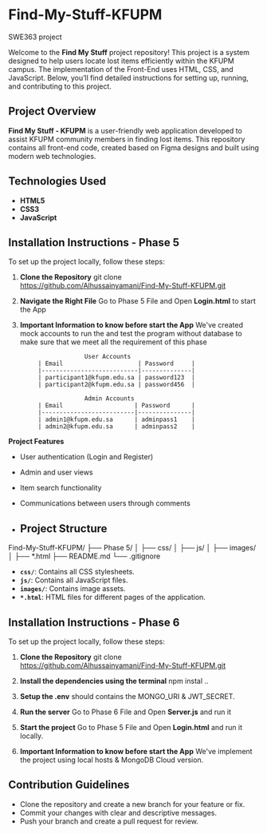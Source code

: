 
# Find-My-Stuff-KFUPM
SWE363 project

Welcome to the **Find My Stuff** project repository!
This project is a system designed to help users locate lost items efficiently within the KFUPM campus. The implementation of the Front-End uses HTML, CSS, and JavaScript. Below, you’ll find detailed instructions for setting up, running, and contributing to this project.

## Project Overview
**Find My Stuff - KFUPM** is a user-friendly web application developed to assist KFUPM community members in finding lost items. This repository contains all front-end code, created based on Figma designs and built using modern web technologies.

## Technologies Used
- **HTML5**
- **CSS3**
- **JavaScript**

## Installation Instructions - Phase 5

To set up the project locally, follow these steps:

1. **Clone the Repository**
   git clone https://github.com/Alhussainyamani/Find-My-Stuff-KFUPM.git

2. **Navigate the Right File**
    Go to Phase 5 File and Open **Login.html** to start the App

3. **Important Information to know before start the App**
    We've created  mock accounts to run the and test the program without database to make sure that we meet all the requirement of this phase
   
                         User Accounts
            | Email                     | Password     |
            |---------------------------|--------------|
            | participant1@kfupm.edu.sa | password123  |
            | participant2@kfupm.edu.sa | password456  |

                         Admin Accounts
            | Email                    | Password      |
            |--------------------------|---------------|
            | admin1@kfupm.edu.sa      | adminpass1    |
            | admin2@kfupm.edu.sa      | adminpass2    |

**Project Features**
- User authentication (Login and Register)
- Admin and user views
- Item search functionality
- Communications between users through comments

- ## Project Structure
Find-My-Stuff-KFUPM/
├── Phase 5/
│   ├── css/
│   ├── js/
│   ├── images/
│   ├── *.html
├── README.md
└── .gitignore

- **`css/`**: Contains all CSS stylesheets.
- **`js/`**: Contains all JavaScript files.
- **`images/`**: Contains image assets.
- **`*.html`**: HTML files for different pages of the application.

## Installation Instructions - Phase 6

To set up the project locally, follow these steps:

1. **Clone the Repository**
   git clone https://github.com/Alhussainyamani/Find-My-Stuff-KFUPM.git

2. **Install the dependencies using the terminal**
   npm instal ..

3. **Setup the .env**
   should contains the MONGO_URI & JWT_SECRET.
   
4. **Run the server**
    Go to Phase 6 File and Open **Server.js** and run it

5. **Start the project**
   Go to Phase 5 File and Open **Login.html** and run it locally.

6. **Important Information to know before start the App**
    We've implement the project using local hosts & MongoDB Cloud version.

   
## Contribution Guidelines
- Clone the repository and create a new branch for your feature or fix.
- Commit your changes with clear and descriptive messages.
- Push your branch and create a pull request for review.


